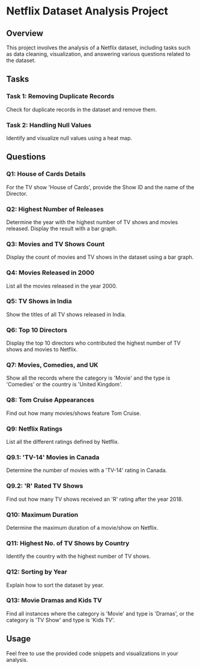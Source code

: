 # Netflix Dataset Analysis Project

## Overview

This project involves the analysis of a Netflix dataset, including tasks such as data cleaning, visualization, and answering various questions related to the dataset.

## Tasks

### Task 1: Removing Duplicate Records

Check for duplicate records in the dataset and remove them.

### Task 2: Handling Null Values

Identify and visualize null values using a heat map.

## Questions

### Q1: House of Cards Details

For the TV show 'House of Cards', provide the Show ID and the name of the Director.

### Q2: Highest Number of Releases

Determine the year with the highest number of TV shows and movies released. Display the result with a bar graph.

### Q3: Movies and TV Shows Count

Display the count of movies and TV shows in the dataset using a bar graph.

### Q4: Movies Released in 2000

List all the movies released in the year 2000.

### Q5: TV Shows in India

Show the titles of all TV shows released in India.

### Q6: Top 10 Directors

Display the top 10 directors who contributed the highest number of TV shows and movies to Netflix.

### Q7: Movies, Comedies, and UK

Show all the records where the category is 'Movie' and the type is 'Comedies' or the country is 'United Kingdom'.

### Q8: Tom Cruise Appearances

Find out how many movies/shows feature Tom Cruise.

### Q9: Netflix Ratings

List all the different ratings defined by Netflix.

### Q9.1: 'TV-14' Movies in Canada

Determine the number of movies with a 'TV-14' rating in Canada.

### Q9.2: 'R' Rated TV Shows

Find out how many TV shows received an 'R' rating after the year 2018.

### Q10: Maximum Duration

Determine the maximum duration of a movie/show on Netflix.

### Q11: Highest No. of TV Shows by Country

Identify the country with the highest number of TV shows.

### Q12: Sorting by Year

Explain how to sort the dataset by year.

### Q13: Movie Dramas and Kids TV

Find all instances where the category is 'Movie' and type is 'Dramas', or the category is 'TV Show' and type is 'Kids TV'.

## Usage

Feel free to use the provided code snippets and visualizations in your analysis.
